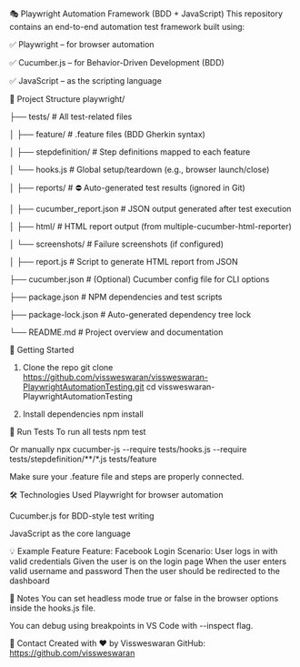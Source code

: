 🎭 Playwright Automation Framework (BDD + JavaScript)
This repository contains an end-to-end automation test framework built using:

✅ Playwright – for browser automation

✅ Cucumber.js – for Behavior-Driven Development (BDD)

✅ JavaScript – as the scripting language

📁 Project Structure
playwright/

├── tests/                           # All test-related files

│   ├── feature/                     # .feature files (BDD Gherkin syntax)

│   ├── stepdefinition/             # Step definitions mapped to each feature

│   └── hooks.js                    # Global setup/teardown (e.g., browser launch/close)

│
├── reports/                        # ⛔ Auto-generated test results (ignored in Git)

│   ├── cucumber_report.json        # JSON output generated after test execution

│   ├── html/                       # HTML report output (from multiple-cucumber-html-reporter)

│   └── screenshots/                # Failure screenshots (if configured)

│
├── report.js                       # Script to generate HTML report from JSON

├── cucumber.json                   # (Optional) Cucumber config file for CLI options

├── package.json                    # NPM dependencies and test scripts

├── package-lock.json               # Auto-generated dependency tree lock

└── README.md                       # Project overview and documentation

🚀 Getting Started
1. Clone the repo
git clone https://github.com/vissweswaran/vissweswaran-PlaywrightAutomationTesting.git
cd vissweswaran-PlaywrightAutomationTesting

2. Install dependencies
npm install

🧪 Run Tests
To run all tests
npm test

Or manually
npx cucumber-js --require tests/hooks.js --require tests/stepdefinition/**/*.js tests/feature

Make sure your .feature file and steps are properly connected.

🛠 Technologies Used
Playwright for browser automation

Cucumber.js for BDD-style test writing

JavaScript as the core language

💡 Example Feature
Feature: Facebook Login
Scenario: User logs in with valid credentials
Given the user is on the login page
When the user enters valid username and password
Then the user should be redirected to the dashboard

📌 Notes
You can set headless mode true or false in the browser options inside the hooks.js file.

You can debug using breakpoints in VS Code with --inspect flag.

📧 Contact
Created with ❤️ by Vissweswaran
GitHub: https://github.com/vissweswaran
